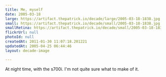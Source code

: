 ```yaml
---
title: Me, myself
date: 2005-03-18
large: https://artifact.thepatrick.io/decade/large/2005-03-18-1838.jpg
small: https://artifact.thepatrick.io/decade/small/2005-03-18-1838.jpg
smallRetina: https://artifact.thepatrick.io/decade/small/2005-03-18-1838@2x.jpg
flickrUrl: null
photoId: null
createdAt: 2011-01-30 11:07:18.201221
updatedAt: 2005-04-25 06:44:46
layout: decade-image

---
```

At night time, with the s700i. I'm not quite sure what to make of it.
